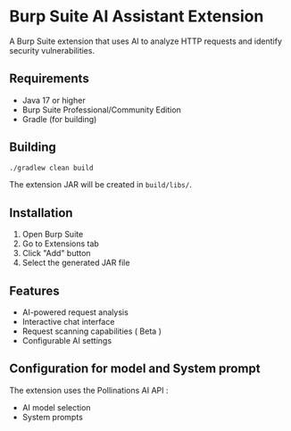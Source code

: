 # Burp Suite AI Assistant Extension

A Burp Suite extension that uses AI to analyze HTTP requests and identify security vulnerabilities.

## Requirements

- Java 17 or higher
- Burp Suite Professional/Community Edition
- Gradle (for building)

## Building

```bash
./gradlew clean build
```

The extension JAR will be created in `build/libs/`.

## Installation

1. Open Burp Suite
2. Go to Extensions tab
3. Click "Add" button
4. Select the generated JAR file

## Features

- AI-powered request analysis
- Interactive chat interface
- Request scanning capabilities ( Beta )
- Configurable AI settings

## Configuration for model and System prompt

The extension uses the Pollinations AI API :
- AI model selection
- System prompts
